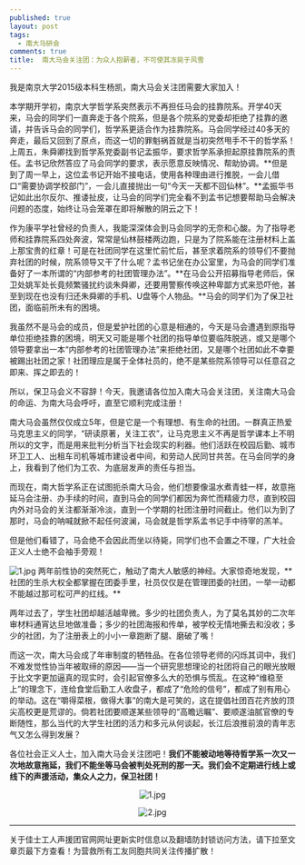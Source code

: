 ```yaml
---
published: true
layout: post
tags:
  - 南大马研会
comments: true
title:  南大马会关注团：为众人抱薪者，不可使其冻毙于风雪 
---
```



我是南京大学2015级本科生杨凯，南大马会关注团需要大家加入！

本学期开学初，南京大学哲学系突然表示不再担任马会的挂靠院系。开学40天来，马会的同学们一直奔走于各个院系，但是各个院系的党委却拒绝了挂靠的邀请，并告诉马会的同学们，哲学系更适合作为挂靠院系。马会同学经过40多天的奔走，最后又回到了原点，而这一切的罪魁祸首就是当初突然甩手不干的哲学系！上周五，朱舜卿找到哲学系党委副书记孟振华，要求哲学系承担起原挂靠院系的责任。孟书记欣然答应了马会同学的要求，表示愿意反映情况、帮助协调。**但是到了周一早上，这位孟书记开始不接电话，使用各种理由进行推脱，一会儿借口“需要协调学校部门”，一会儿直接抛出一句“今天一天都不回仙林”。**孟振华书记如此出尔反尔、推诿扯皮，让马会的同学们完全看不到孟书记想要帮助马会解决问题的态度，始终让马会笼罩在即将解散的阴云之下！

作为康平学社曾经的负责人，我能深深体会到马会同学的无奈和心酸。为了指导老师和挂靠院系四处奔波，常常是仙林鼓楼两边跑，只是为了院系能在注册材料上盖上那宝贵的红章！可是在社团同学在这里忙前忙后，甚至求着院系的领导们不要抛弃社团的时候，院系领导又干了什么呢？孟书记坐在办公室里，为马会的同学们准备好了一本所谓的“内部参考的社团管理办法”。**在马会公开招募指导老师后，保卫处姚军处长竟频繁骚扰约谈朱舜卿，还要用警察传唤这种卑鄙方式来恐吓他，甚至到现在也没有归还朱舜卿的手机、U盘等个人物品。**马会的同学们为了保卫社团，面临前所未有的困境。

我虽然不是马会的成员，但是爱护社团的心意是相通的，今天是马会遭遇到原指导单位拒绝挂靠的困境，明天又可能是哪个社团的指导单位要临阵脱逃，或又是哪个领导要拿出一本“内部参考的社团管理办法”来拒绝社团，又是哪个社团如此不幸要被踢出社团之家！社团理应是属于全体社员的，绝不是某些院系领导可以任意召之即来、挥之即去的！

所以，保卫马会义不容辞！今天，我邀请各位加入南大马会关注团，关注南大马会的命运、为南大马会呼吁，直至它顺利完成注册！

南大马会虽然仅仅成立5年，但是它是一个有理想、有生命的社团。一群真正热爱马克思主义的同学，“研读原著，关注工农”，让马克思主义不再是哲学课本上不明所以的文字，而是用来批判分析当下社会现实的利器。他们活跃在校园后勤、城市环卫工人、出租车司机等城市建设者中间，和劳动人民同甘共苦。在马会同学的身上，我看到了他们为工农、为底层发声的责任与担当。

而现在，南大哲学系正在试图扼杀南大马会，他们想要像温水煮青蛙一样，故意拖延马会注册、办手续的时间，直到马会的同学们都因为奔忙而精疲力尽，直到校园内外对马会的关注都渐渐冷淡，直到一个学期的社团注册时间截止。他们以为到了那时，马会的呐喊就掀不起任何波澜，马会就是哲学系孟书记手中待宰的羔羊。

但是他们看错了，马会绝不会因此而坐以待毙，同学们也不会置之不理，广大社会正义人士绝不会袖手旁观！

<img src="https://i.loli.net/2018/10/18/5bc88e484f797.jpg" alt="1.jpg" title="1.jpg" />
两年前性协的突然死亡，触动了南大人敏感的神经。大家惊奇地发现，**社团的生杀大权全都掌握在团委手里，社员仅仅是在管理团委的社团，一举一动都不能越过那可松可严的红线。**

两年过去了，学生社团却越活越卑微。多少的社团负责人，为了莫名其妙的二次年审材料通宵达旦地做准备；多少的社团海报和传单，被学校无情地撕去和没收；多少的社团，为了注册表上的小小一章跑断了腿、磨破了嘴！

而这一次，南大马会成了年审制度的牺牲品。在各位领导老师的闪烁其词中，我们不难发觉性协当年被取缔的原因——当一个研究思想理论的社团将自己的眼光放眼于比文字更加逼真的现实时，会引起官僚多么大的恐惧与慌乱。在这种“维稳至上”的理念下，连给食堂后勤工人收盘子，都成了“危险的信号”，都成了别有用心的举动。这在“嚼得菜根，做得大事”的南大是可笑的，这在提倡社团百花齐放的顶尖高校更是荒谬的。倘若社团要顺遂某些领导的“高瞻远瞩”、要顺遂油腻官僚的专断随性，那么当代的大学生社团的活力和多元从何谈起，长江后浪推前浪的青年志气又怎么得到发展？

各位社会正义人士，加入南大马会关注团吧！**我们不能被动地等待哲学系一次又一次地故意拖延，我们不能坐等马会被判处死刑的那一天。我们会不定期进行线上或线下的声援活动，集众人之力，保卫社团！**

<p align="center"><img src="https://i.loli.net/2018/10/15/5bc4a30f5ee67.jpg" alt="1.jpg" title="1.jpg" /></p>

<p align="center"><img src="https://i.loli.net/2018/10/15/5bc4a30f5e7e5.jpg" alt="2.jpg" title="2.jpg" /></p>

---
关于佳士工人声援团官网网址更新实时信息以及翻墙防封锁访问方法，请下拉至文章页最下方查看！为营救所有工友同胞共同关注传播扩散！

